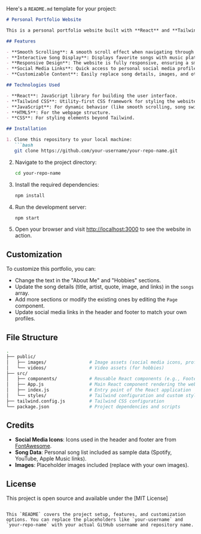 Here's a `README.md` template for your project:

```markdown
# Personal Portfolio Website

This is a personal portfolio website built with **React** and **Tailwind CSS**. The website features an interactive user interface with sections such as "About Me," "Hobbies," and "Favorite Songs." The website also includes smooth scrolling, dynamic song selection, and a fixed navigation bar with social media links.

## Features

- **Smooth Scrolling**: A smooth scroll effect when navigating through sections like "Who am I?".
- **Interactive Song Display**: Displays favorite songs with music platforms like Spotify, YouTube, and Apple Music integration.
- **Responsive Design**: The website is fully responsive, ensuring a smooth experience across different devices.
- **Social Media Links**: Quick access to personal social media profiles via clickable icons in the header and footer.
- **Customizable Content**: Easily replace song details, images, and other text content to personalize the website.

## Technologies Used

- **React**: JavaScript library for building the user interface.
- **Tailwind CSS**: Utility-first CSS framework for styling the website.
- **JavaScript**: For dynamic behavior (like smooth scrolling, song switching).
- **HTML5**: For the webpage structure.
- **CSS**: For styling elements beyond Tailwind.

## Installation

1. Clone this repository to your local machine:
   ```bash
   git clone https://github.com/your-username/your-repo-name.git
   ```

2. Navigate to the project directory:
   ```bash
   cd your-repo-name
   ```

3. Install the required dependencies:
   ```bash
   npm install
   ```

4. Run the development server:
   ```bash
   npm start
   ```

5. Open your browser and visit [http://localhost:3000](http://localhost:3000) to see the website in action.

## Customization

To customize this portfolio, you can:
- Change the text in the "About Me" and "Hobbies" sections.
- Update the song details (title, artist, quote, image, and links) in the `songs` array.
- Add more sections or modify the existing ones by editing the `Page` component.
- Update social media links in the header and footer to match your own profiles.

## File Structure

```bash
.
├── public/
│   ├── images/                # Image assets (social media icons, profile photo, etc.)
│   └── videos/                # Video assets (for hobbies)
├── src/
│   ├── components/            # Reusable React components (e.g., Footer, Header)
│   ├── App.js                 # Main React component rendering the website
│   ├── index.js               # Entry point of the React application
│   └── styles/                # Tailwind configuration and custom styles
├── tailwind.config.js         # Tailwind CSS configuration
└── package.json               # Project dependencies and scripts
```

## Credits

- **Social Media Icons**: Icons used in the header and footer are from [FontAwesome](https://fontawesome.com/).
- **Song Data**: Personal song list included as sample data (Spotify, YouTube, Apple Music links).
- **Images**: Placeholder images included (replace with your own images).

## License

This project is open source and available under the [MIT License]
```

This `README` covers the project setup, features, and customization options. You can replace the placeholders like `your-username` and `your-repo-name` with your actual GitHub username and repository name.